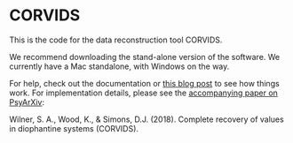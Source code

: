 # CORVIDS

This is the code for the data reconstruction tool CORVIDS.

We recommend downloading the stand-alone version of the software. We currently have a Mac standalone, with Windows on the way.

For help, check out the documentation or [this blog post](katherinemwood.github.io/post/corvids) to see how things work. For implementation details, please see the [accompanying paper on PsyArXiv](https://psyarxiv.com/7shr8):

Wilner, S. A., Wood, K., & Simons, D.J. (2018). Complete recovery of values in diophantine systems (CORVIDS).
